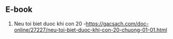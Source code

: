 ## E-book
1. Neu toi biet duoc khi con 20 -https://gacsach.com/doc-online/27227/neu-toi-biet-duoc-khi-con-20-chuong-01-01.html
